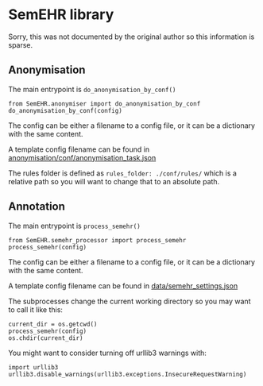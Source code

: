 # SemEHR library

Sorry, this was not documented by the original author so this information is sparse.

## Anonymisation

The main entrypoint is `do_anonymisation_by_conf()`

```
from SemEHR.anonymiser import do_anonymisation_by_conf
do_anonymisation_by_conf(config)
```

The config can be either a filename to a config file, or it can be a dictionary with the same content.

A template config filename can be found in [anonymisation/conf/anonymisation_task.json](../anonymisation/conf/anonymisation_task.json)

The rules folder is defined as `rules_folder: ./conf/rules/` which is a relative path so you will want to change that to an absolute path.

## Annotation

The main entrypoint is `process_semehr()`

```
from SemEHR.semehr_processor import process_semehr
process_semehr(config)
```

The config can be either a filename to a config file, or it can be a dictionary with the same content.

A template config filename can be found in [data/semehr_settings.json](../data/semehr_settings.json)

The subprocesses change the current working directory so you may want to call it like this:
```
current_dir = os.getcwd()
process_semehr(config)
os.chdir(current_dir)
```

You might want to consider turning off urllib3 warnings with:
```
import urllib3
urllib3.disable_warnings(urllib3.exceptions.InsecureRequestWarning)
```
